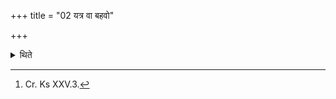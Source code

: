 +++
title = "02 यत्र वा बहवो"

+++

<details><summary>थिते</summary>

2. Or it should be one which may be praised by Brāhmaṇas.[^1]  


[^1]: Cr. Ks XXV.3.
</details>
